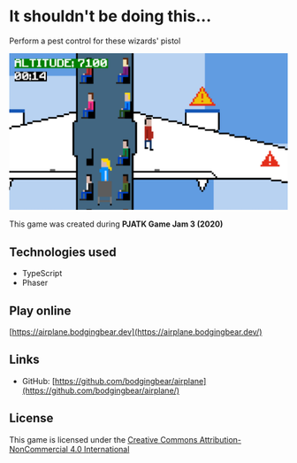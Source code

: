 # It shouldn't be doing this...

Perform a pest control for these wizards' pistol

![ ](https://raw.githubusercontent.com/bodgingbear/airplane/master/website/screenshot.png)

This game was created during **PJATK Game Jam 3 (2020)**

## Technologies used
* TypeScript
* Phaser

## Play online

[https://airplane.bodgingbear.dev](https://airplane.bodgingbear.dev/)

## Links
* GitHub: [https://github.com/bodgingbear/airplane](https://github.com/bodgingbear/airplane/)

## License
This game is licensed under the [Creative Commons Attribution-NonCommercial 4.0 International](./LICENSE.md)
